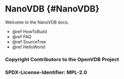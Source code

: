 # NanoVDB {#NanoVDB}

Welcome to the NanoVDB docs.

* @ref HowToBuild
* @ref FAQ
* @ref SourceTree
* @ref HelloWorld

### Copyright Contributors to the OpenVDB Project
### SPDX-License-Identifier: MPL-2.0
